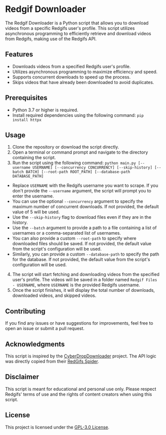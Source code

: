 # Redgif Downloader

The Redgif Downloader is a Python script that allows you to download videos from a specific Redgifs user's profile. This script utilizes asynchronous programming to efficiently retrieve and download videos from Redgifs, making use of the Redgifs API.

## Features

- Downloads videos from a specified Redgifs user's profile.
- Utilizes asynchronous programming to maximize efficiency and speed.
- Supports concurrent downloads to speed up the process.
- Skips videos that have already been downloaded to avoid duplicates.

## Prerequisites

- Python 3.7 or higher is required.
- Install required dependencies using the following command:
`pip install httpx`

## Usage

1. Clone the repository or download the script directly.
2. Open a terminal or command prompt and navigate to the directory containing the script.
3. Run the script using the following command:
`python main.py [--username USERNAME] [--concurrency CONCURRENCY] [--skip-history] [--batch BATCH] [--root-path ROOT_PATH] [--database-path DATABASE_PATH]`

- Replace `USERNAME` with the Redgifs username you want to scrape. If you don't provide the `--username` argument, the script will prompt you to enter the username.
- You can use the optional `--concurrency` argument to specify the maximum number of concurrent downloads. If not provided, the default value of 5 will be used.
- Use the `--skip-history` flag to download files even if they are in the history.
- Use the `--batch` argument to provide a path to a file containing a list of usernames or a comma-separated list of usernames.
- You can also provide a custom `--root-path` to specify where downloaded files should be saved. If not provided, the default value from the script's configuration will be used.
- Similarly, you can provide a custom `--database-path` to specify the path for the database. If not provided, the default value from the script's configuration will be used.

4. The script will start fetching and downloading videos from the specified user's profile. The videos will be saved in a folder named `Redgif Files - USERNAME`, where `USERNAME` is the provided Redgifs username.
5. Once the script finishes, it will display the total number of downloads, downloaded videos, and skipped videos.

## Contributing

If you find any issues or have suggestions for improvements, feel free to open an issue or submit a pull request.

## Acknowledgments

This script is inspired by the [CyberDropDownloader](https://github.com/Jules-WinnfieldX/CyberDropDownloader/) project. The API logic was directly copied from their [RedGifs Spider](https://github.com/Jules-WinnfieldX/CyberDropDownloader/blob/master/cyberdrop_dl/crawlers/RedGifs_Spider.py).

## Disclaimer

This script is meant for educational and personal use only. Please respect Redgifs' terms of use and the rights of content creators when using this script.

## License

This project is licensed under the [GPL-3.0 License](LICENSE).
